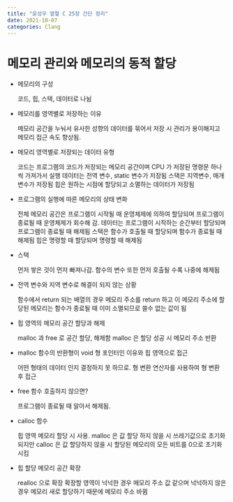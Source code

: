 ```yaml
---
title: "윤성우 열혈 C 25장 간단 정리"
date: 2021-10-07
categories: Clang
---
```


# 메모리 관리와 메모리의 동적 할당

- 메모리의 구성

  코드, 힙, 스택, 데이터로 나뉨

- 메모리를 영역별로 저장하는 이유

  메모리 공간을 누눠서 유사한 성향의 데이터를 묶어서 저장 시 관리가 용이해지고 메모리 접근 속도 향상됨.

- 메모리 영역별로 저장되는 데이터 유형

  코드는 프로그램의 코드가 저장되는 메모리 공간이며 CPU 가 저장된 명령문 하나씩 가져가서 실행
  데이터는 전역 변수, static 변수가 저장됨
  스택은 지역변수, 매개변수가 저장됨
  힙은 원하는 시점에 할당되고 소멸하는 데이터가 저장됨

- 프로그램의 실행에 따른 메모리의 상태 변화

  전체 메모리 공간은 프로그램이 시작될 때 운영체제에 의하여 할당되며 프로그램이 종료될 때 운영체제가 회수해 감.
  데이터는 프로그램이 시작하는 순간부터 할당되며 프로그램이 종료될 때 해제됨
  스택은 함수가 호출될 때 할당되며 함수가 종료될 때 해제됨
  힙은 명령할 때 할당되며 명령할 때 해제됨

- 스택

  먼저 쌓은 것이 먼저 빠져나감. 함수의 변수 또한 먼저 호출될 수록 나중에 해제됨

- 전역 변수와 지역 변수로 해결이 되지 않는 상황

  함수에서 return 되는 배열의 경우 메모리 주소를 return 하고 이 메모리 주소에 할당된 메모리는 함수가 종료될 때 이미 소멸되므로 쓸수 없는 값이 됨

- 힙 영역의 메모리 공간 할당과 해제

  malloc 과 free 로 공간 할당, 해제함
  malloc 은 할당 성공 시 메모리 주소 반환

- malloc 함수의 반환형이 void 형 포인터인 이유와 힙 영역으로 접근

  어떤 형태의 데이터 인지 결정하지 못 하므로. 형 변환 연산자를 사용하여 형 변환 후 접근

- free 함수 호출하지 않으면?

  프로그램이 종료될 때 알아서 해제됨.

- calloc 함수

  힙 영역 메모리 할당 시 사용.
  malloc 은 값 할당 하지 않을 시 쓰레기값으로 초기화 되지만 calloc 은 값 할당하지 않을 시 할당된 메모리의 모든 비트를 0으로 초기화 시킴

- 힙 할당 메모리 공간 확장

  realloc 으로 확장
  확장할 영역이 넉넉한 경우 메모리 주소 값 같으며 넉넉하지 않은 경우 메모리 새로 할당하기 때문에 메모리 주소 바뀜
